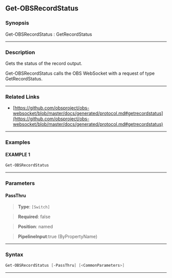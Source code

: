 Get-OBSRecordStatus
-------------------
### Synopsis
Get-OBSRecordStatus : GetRecordStatus

---
### Description

Gets the status of the record output.


Get-OBSRecordStatus calls the OBS WebSocket with a request of type GetRecordStatus.

---
### Related Links
* [https://github.com/obsproject/obs-websocket/blob/master/docs/generated/protocol.md#getrecordstatus](https://github.com/obsproject/obs-websocket/blob/master/docs/generated/protocol.md#getrecordstatus)



---
### Examples
#### EXAMPLE 1
```PowerShell
Get-OBSRecordStatus
```

---
### Parameters
#### **PassThru**

> **Type**: ```[Switch]```

> **Required**: false

> **Position**: named

> **PipelineInput**:true (ByPropertyName)



---
### Syntax
```PowerShell
Get-OBSRecordStatus [-PassThru] [<CommonParameters>]
```
---

